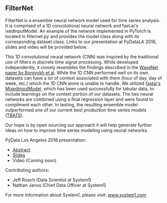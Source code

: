 ## FilterNet
FilterNet is a ensemble neural network model used for time series analysis. It is comprised of a 1D convolutional neural
network and fast.ai's ixedInputModel. An example of the network implemented in PyTorch is located in filternet.py and 
provides the model class along with its corresponding dataset class. Links to our presentation at PyDataLA 2018, slides
and video will be provided below.

This 1D convolutional neural network (CNN) was inspired by the traditional use of filters in discrete time signal 
processing. While developed independently, it closely resembles the findings described in the 
[WaveNet paper by Borovykh et al](https://arxiv.org/pdf/1703.04691.pdf). While the 1D CNN performed well on its own, 
datasets can have a lot of context associated with them (hour of day, day of week, etc.) which the 1D CNN alone is 
unable to handle. We utilized [fastai's MixedInputModel](https://github.com/fastai/fastai), which has been used 
successfully for tabular data, to include learnings on the context portion of our datasets. The two neural networks are 
combined using a final regression layer and were found to compliment each other. In testing, the resulting ensemble 
model outperformed one of our current best production time series models ([TBATS](https://robjhyndman.com/hyndsight/forecasting-weekly-data/)).

Our hope is by open sourcing our approach it will help generate further ideas on how to improve time series modeling 
using neural networks.

PyData Los Angeles 2018 presentation:
- [Abstract](https://pydata.org/la2018/schedule/presentation/14)
- [Slides](https://docs.google.com/presentation/d/e/2PACX-1vR6eea4L_Z_hyz24kgch3Lt5eEQ9PmmI2gUys_DcQrWY0EbG5CfOy4suqeLejXEql3x-nYT2NshrQRc/pub?start=false&loop=false&delayms=3000)
- Video (Coming soon)

Contributing authors:
- Jeff Roach (Data Scientist at System1)
- Nathan Janos (Chief Data Officer at System1)

For more information about System1, please visit: www.system1.com

